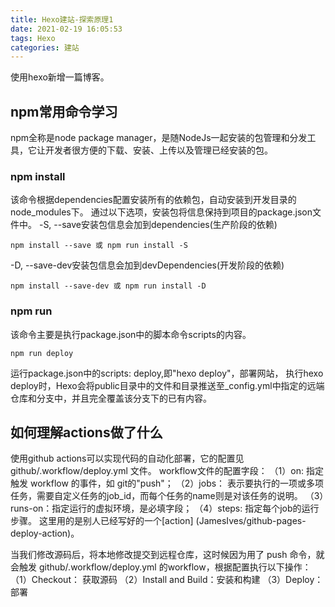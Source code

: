 ```yaml
---
title: Hexo建站-探索原理1
date: 2021-02-19 16:05:53
tags: Hexo
categories: 建站
---
```


使用hexo新增一篇博客。

## npm常用命令学习

npm全称是node package manager，是随NodeJs一起安装的包管理和分发工具，它让开发者很方便的下载、安装、上传以及管理已经安装的包。

### npm install
该命令根据dependencies配置安装所有的依赖包，自动安装到开发目录的node_modules下。
通过以下选项，安装包将信息保持到项目的package.json文件中。
-S, --save安装包信息会加到dependencies(生产阶段的依赖)
```
npm install --save 或 npm run install -S
```
-D, --save-dev安装包信息会加到devDependencies(开发阶段的依赖)
```
npm install --save-dev 或 npm run install -D
```

### npm run
该命令主要是执行package.json中的脚本命令scripts的内容。

```
npm run deploy
```
运行package.json中的scripts: deploy,即"hexo deploy"，部署网站，
执行hexo deploy时，Hexo会将public目录中的文件和目录推送至_config.yml中指定的远端仓库和分支中，并且完全覆盖该分支下的已有内容。

## 如何理解actions做了什么
使用github actions可以实现代码的自动化部署，它的配置见  github/.workflow/deploy.yml 文件。
workflow文件的配置字段：
（1）on: 指定触发 workflow 的事件，如 git的"push"；
（2）jobs： 表示要执行的一项或多项任务，需要自定义任务的job_id，而每个任务的name则是对该任务的说明。
（3）runs-on：指定运行的虚拟环境，是必填字段；
（4）steps: 指定每个job的运行步骤。
这里用的是别人已经写好的一个[action] (JamesIves/github-pages-deploy-action)。

当我们修改源码后，将本地修改提交到远程仓库，这时候因为用了 push 命令，就会触发 github/.workflow/deploy.yml 的workflow，根据配置执行以下操作：
（1）Checkout： 获取源码
（2）Install and Build：安装和构建
（3）Deploy：部署

